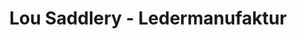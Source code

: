 ---
title: "Lou Saddlery - Ledermanufaktur"
url: /duesseldorf/lou-saddlery-ledermanufaktur/
shop: Leder
---